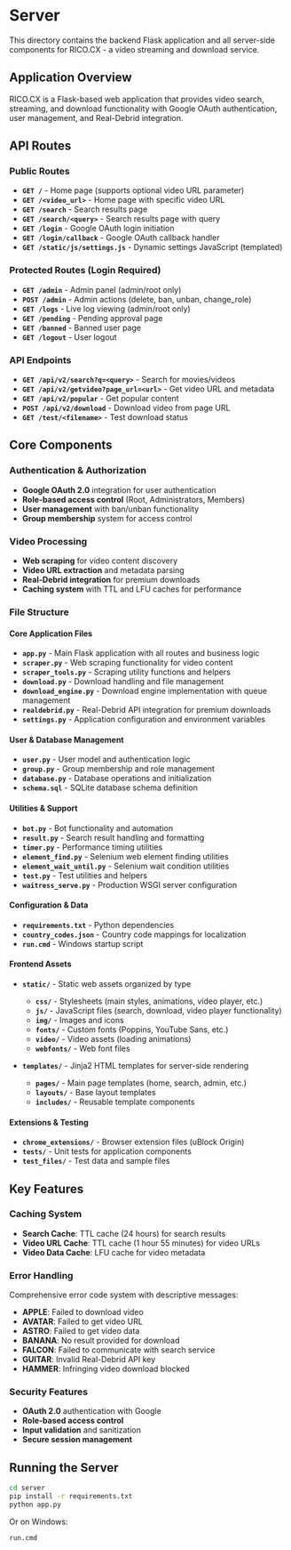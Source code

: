 # Server

This directory contains the backend Flask application and all server-side components for RICO.CX - a video streaming and download service.

## Application Overview

RICO.CX is a Flask-based web application that provides video search, streaming, and download functionality with Google OAuth authentication, user management, and Real-Debrid integration.

## API Routes

### Public Routes
- **`GET /`** - Home page (supports optional video URL parameter)
- **`GET /<video_url>`** - Home page with specific video URL
- **`GET /search`** - Search results page
- **`GET /search/<query>`** - Search results page with query
- **`GET /login`** - Google OAuth login initiation
- **`GET /login/callback`** - Google OAuth callback handler
- **`GET /static/js/settings.js`** - Dynamic settings JavaScript (templated)

### Protected Routes (Login Required)
- **`GET /admin`** - Admin panel (admin/root only)
- **`POST /admin`** - Admin actions (delete, ban, unban, change_role)
- **`GET /logs`** - Live log viewing (admin/root only)
- **`GET /pending`** - Pending approval page
- **`GET /banned`** - Banned user page
- **`GET /logout`** - User logout

### API Endpoints
- **`GET /api/v2/search?q=<query>`** - Search for movies/videos
- **`GET /api/v2/getvideo?page_url=<url>`** - Get video URL and metadata
- **`GET /api/v2/popular`** - Get popular content
- **`POST /api/v2/download`** - Download video from page URL
- **`GET /test/<filename>`** - Test download status

## Core Components

### Authentication & Authorization
- **Google OAuth 2.0** integration for user authentication
- **Role-based access control** (Root, Administrators, Members)
- **User management** with ban/unban functionality
- **Group membership** system for access control

### Video Processing
- **Web scraping** for video content discovery
- **Video URL extraction** and metadata parsing
- **Real-Debrid integration** for premium downloads
- **Caching system** with TTL and LFU caches for performance

### File Structure

#### Core Application Files
- **`app.py`** - Main Flask application with all routes and business logic
- **`scraper.py`** - Web scraping functionality for video content
- **`scraper_tools.py`** - Scraping utility functions and helpers
- **`download.py`** - Download handling and file management
- **`download_engine.py`** - Download engine implementation with queue management
- **`realdebrid.py`** - Real-Debrid API integration for premium downloads
- **`settings.py`** - Application configuration and environment variables

#### User & Database Management
- **`user.py`** - User model and authentication logic
- **`group.py`** - Group membership and role management
- **`database.py`** - Database operations and initialization
- **`schema.sql`** - SQLite database schema definition

#### Utilities & Support
- **`bot.py`** - Bot functionality and automation
- **`result.py`** - Search result handling and formatting
- **`timer.py`** - Performance timing utilities
- **`element_find.py`** - Selenium web element finding utilities
- **`element_wait_until.py`** - Selenium wait condition utilities
- **`test.py`** - Test utilities and helpers
- **`waitress_serve.py`** - Production WSGI server configuration

#### Configuration & Data
- **`requirements.txt`** - Python dependencies
- **`country_codes.json`** - Country code mappings for localization
- **`run.cmd`** - Windows startup script

#### Frontend Assets
- **`static/`** - Static web assets organized by type
  - **`css/`** - Stylesheets (main styles, animations, video player, etc.)
  - **`js/`** - JavaScript files (search, download, video player functionality)
  - **`img/`** - Images and icons
  - **`fonts/`** - Custom fonts (Poppins, YouTube Sans, etc.)
  - **`video/`** - Video assets (loading animations)
  - **`webfonts/`** - Web font files

- **`templates/`** - Jinja2 HTML templates for server-side rendering
  - **`pages/`** - Main page templates (home, search, admin, etc.)
  - **`layouts/`** - Base layout templates
  - **`includes/`** - Reusable template components

#### Extensions & Testing
- **`chrome_extensions/`** - Browser extension files (uBlock Origin)
- **`tests/`** - Unit tests for application components
- **`test_files/`** - Test data and sample files

## Key Features

### Caching System
- **Search Cache**: TTL cache (24 hours) for search results
- **Video URL Cache**: TTL cache (1 hour 55 minutes) for video URLs
- **Video Data Cache**: LFU cache for video metadata

### Error Handling
Comprehensive error code system with descriptive messages:
- **APPLE**: Failed to download video
- **AVATAR**: Failed to get video URL
- **ASTRO**: Failed to get video data
- **BANANA**: No result provided for download
- **FALCON**: Failed to communicate with search service
- **GUITAR**: Invalid Real-Debrid API key
- **HAMMER**: Infringing video download blocked

### Security Features
- **OAuth 2.0** authentication with Google
- **Role-based access control**
- **Input validation** and sanitization
- **Secure session management**

## Running the Server

```bash
cd server
pip install -r requirements.txt
python app.py
```

Or on Windows:
```cmd
run.cmd
```
